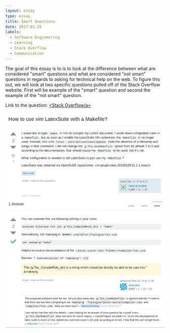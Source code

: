 ```yaml
---
layout: essay
type: essay
title: Smart Questions
date: 2017-01-25
labels:
  - Software Engineering
  - Learning
  - Stack Overflow
  - Communication
---
```


The goal of this essay is to is to look at the difference between what are considered "smart" questions and what are considered "not smart" questions in regards to asking for technical help on the web.  To figure this out, we will look at two specific questions pulled off of the Stack Overflow website. First will be example of the "smart" question and second the example of the "not smart" question. 

Link to the question: <a href="http://stackoverflow.com/questions/22318527/how-to-use-vim-latexsuite-with-a-makefile"><Stack Overflow/a>

  <img class="ui image" src="../images/essayPics/smartQuestions/goodQuestion.png">
